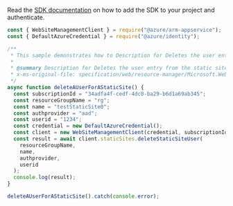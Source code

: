 Read the [SDK documentation](https://github.com/Azure/azure-sdk-for-js/blob/%40azure%2Farm-appservice_12.0.0/sdk/appservice/arm-appservice/README.md) on how to add the SDK to your project and authenticate.

```javascript
const { WebSiteManagementClient } = require("@azure/arm-appservice");
const { DefaultAzureCredential } = require("@azure/identity");

/**
 * This sample demonstrates how to Description for Deletes the user entry from the static site.
 *
 * @summary Description for Deletes the user entry from the static site.
 * x-ms-original-file: specification/web/resource-manager/Microsoft.Web/stable/2021-03-01/examples/DeleteStaticSiteUser.json
 */
async function deleteAUserForAStaticSite() {
  const subscriptionId = "34adfa4f-cedf-4dc0-ba29-b6d1a69ab345";
  const resourceGroupName = "rg";
  const name = "testStaticSite0";
  const authprovider = "aad";
  const userid = "1234";
  const credential = new DefaultAzureCredential();
  const client = new WebSiteManagementClient(credential, subscriptionId);
  const result = await client.staticSites.deleteStaticSiteUser(
    resourceGroupName,
    name,
    authprovider,
    userid
  );
  console.log(result);
}

deleteAUserForAStaticSite().catch(console.error);
```
